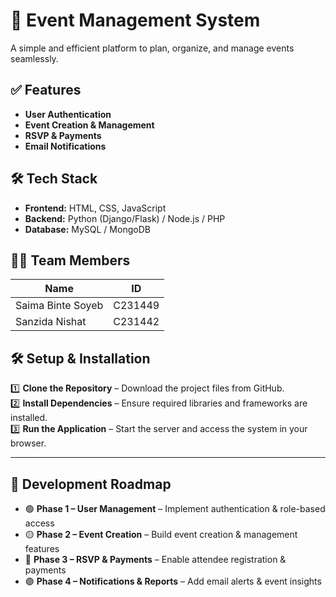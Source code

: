 # 🎉 Event Management System
A simple and efficient platform to plan, organize, and manage events seamlessly.

## ✅ Features
- **User Authentication**
- **Event Creation & Management**
- **RSVP & Payments**
- **Email Notifications**

## 🛠 Tech Stack
- **Frontend:** HTML, CSS, JavaScript
- **Backend:** Python (Django/Flask) / Node.js / PHP
- **Database:** MySQL / MongoDB

## 👨‍💻 Team Members
| Name              | ID      |
|--------------     |---------|
|Saima Binte Soyeb  | C231449 |
| Sanzida Nishat    | C231442 |

## 🛠️ Setup & Installation  
1️⃣ **Clone the Repository** – Download the project files from GitHub.  
2️⃣ **Install Dependencies** – Ensure required libraries and frameworks are installed.  
3️⃣ **Run the Application** – Start the server and access the system in your browser.  

---

## 📅 Development Roadmap  
- 🟢 **Phase 1 – User Management** – Implement authentication & role-based access  
- 🟡 **Phase 2 – Event Creation** – Build event creation & management features  
- 🔵 **Phase 3 – RSVP & Payments** – Enable attendee registration & payments  
- 🟣 **Phase 4 – Notifications & Reports** – Add email alerts & event insights  

